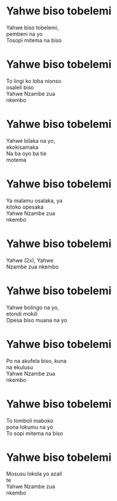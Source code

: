 # Yahwe biso tobelemi  

Yahwe biso tobelemi,  
pembeni na yo  
Tosopi mitema na biso  

# Yahwe biso tobelemi  

To lingi ko loba nionso  
osaleli biso  
Yahwe Nzambe zua  
nkembo  

# Yahwe biso tobelemi  

Yahwe bilaka na yo,  
ekokisamaka  
Na ba oyo ba tie  
motema  

# Yahwe biso tobelemi  

Ya malamu osalaka, ya  
kitoko opesaka  
Yahwe Nzambe zua  
nkembo  

# Yahwe biso tobelemi  

Yahwe (2x), Yahwe  
Nzambe zua nkembo  

# Yahwe biso tobelemi  

Yahwe bolingo na yo,  
etondi mokili  
Opesa biso muana na yo  

# Yahwe biso tobelemi  

Po na akufela biso, kuna  
na ekulusu  
Yahwe Nzambe zua  
nkembo  

# Yahwe biso tobelemi  

To tomboli maboko  
pona lokumu na yo  
To sopi mitema na biso  

# Yahwe biso tobelemi  

Mosusu lokola yo azali  
te  
Yahwe Nzambe zua  
nkembo  
